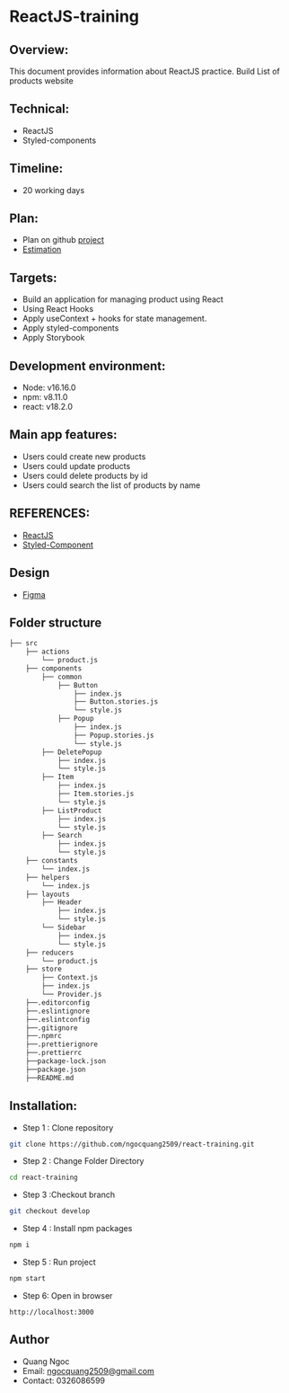 # ReactJS-training

## Overview:

This document provides information about ReactJS practice. Build List of products website

## Technical:

- ReactJS
- Styled-components

## Timeline:

- 20 working days

## Plan:

- Plan on github [project](https://github.com/users/ngocquang2509/projects/1)
- [Estimation](https://docs.google.com/document/d/1M5Iyz7WvfLT4bIoC2HYgJFENyMZqxgkY8HdDGOZ-87A/edit#)

## Targets:

- Build an application for managing product using React
- Using React Hooks
- Apply useContext + hooks for state management.
- Apply styled-components
- Apply Storybook

## Development environment:

- Node: v16.16.0
- npm: v8.11.0
- react: v18.2.0

## Main app features:

- Users could create new products
- Users could update products
- Users could delete products by id
- Users could search the list of products by name

## REFERENCES:

- [ReactJS](https://reactjs.org/docs/thinking-in-react.html)
- [Styled-Component](https://styled-components.com/docs)

## Design

- [Figma](https://www.figma.com/file/VKl2P19Tl51AfdCXVj1YEr/React-practice)

## Folder structure

```bash
├── src
    ├── actions
        └── product.js
    ├── components
        ├── common
            ├── Button
                ├── index.js
                ├── Button.stories.js
                └── style.js
            ├── Popup
                ├── index.js
                ├── Popup.stories.js
                └── style.js
        ├── DeletePopup
            ├── index.js
            └── style.js
        ├── Item
            ├── index.js
            ├── Item.stories.js
            └── style.js
        ├── ListProduct
            ├── index.js
            └── style.js
        ├── Search
            ├── index.js
            └── style.js
    ├── constants
        └── index.js
    ├── helpers
        └── index.js
    ├── layouts
        ├── Header
            ├── index.js
            └── style.js
        └── Sidebar
            ├── index.js
            └── style.js
    ├── reducers
        └── product.js
    ├── store
        ├── Context.js
        ├── index.js
        └── Provider.js
    ├──.editorconfig
    ├──.eslintignore
    ├──.eslintconfig
    ├──.gitignore
    ├──.npmrc
    ├──.prettierignore
    ├──.prettierrc
    ├──package-lock.json
    ├──package.json
    ├──README.md

```

## Installation:

- Step 1 : Clone repository

```bash
git clone https://github.com/ngocquang2509/react-training.git
```

- Step 2 : Change Folder Directory

```bash
cd react-training
```

- Step 3 :Checkout branch

```bash
git checkout develop
```

- Step 4 : Install npm packages

```bash
npm i
```

- Step 5 : Run project

```bash
npm start
```

- Step 6: Open in browser

```
http://localhost:3000
```

## Author

- Quang Ngoc
- Email: ngocquang2509@gmail.com
- Contact: 0326086599
